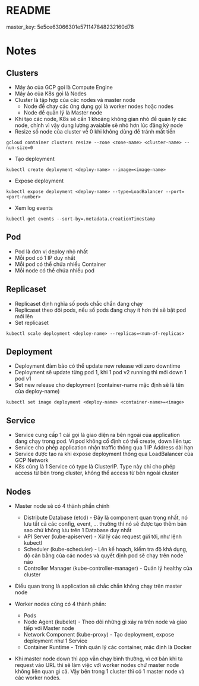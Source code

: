 # README

master_key: 5e5ce63066301e571147848232160d78

# Notes

## Clusters

- Máy ảo của GCP gọi là Compute Engine
- Máy ảo của K8s gọi là Nodes
- Cluster là tập hợp của các nodes và master node
  * Node để chạy các ứng dụng gọi là worker nodes hoặc nodes
  * Node để quản lý là Master node
- Khi tạo các node, K8s sẽ cần 1 khoảng không gian nhỏ để quản lý các node, chính vì vậy dung lượng avaiable sẽ nhỏ hơn lúc đăng ký node
- Resize số node của cluster về 0 khi không dùng để tránh mất tiền

`gcloud container clusters resize --zone <zone-name> <cluster-name> --nun-size=0`

- Tạo deployment

`kubectl create deployment <deploy-name> --image=<image-name>`

- Expose deployment

`kubectl expose deployment <deploy-name> --type=LoadBalancer --port=<port-number>`

- Xem log events

`kubectl get events --sort-by=.metadata.creationTimestamp`

## Pod

- Pod là đơn vị deploy nhỏ nhất
- Mỗi pod có 1 IP duy nhất
- Mỗi pod có thể chứa nhiều Container
- Mỗi node có thể chứa nhiều pod

## Replicaset

- Replicaset định nghĩa số pods chắc chắn đang chạy
- Replicaset theo dõi pods, nếu số pods đang chạy ít hơn thì sẽ bật pod mới lên
- Set replicaset

`kubectl scale deployment <deploy-name> --replicas=<num-of-replicas>`

## Deployment

- Deployment đảm bảo có thể update new release với zero downtime
- Deployment sẽ update từng pod 1, khi 1 pod v2 running thì mới down 1 pod v1
- Set new release cho deployment (container-name mặc định sẽ là tên của deploy-name)

`kubectl set image deployment <deploy-name> <container-name>=<image>`

## Service

- Service cung cấp 1 cái gọi là giao diện ra bên ngoài của application đang chạy trong pod. Vì pod không cố định có thể create, down liên tục
- Service cho phép application nhận traffic thông qua 1 IP Address dài hạn
- Service được tạo ra khi expose deployment thông qua LoadBalancer của GCP Network
- K8s cũng là 1 Service có type là ClusterIP. Type này chỉ cho phép access từ bên trong cluster, không thể access từ bên ngoài cluster

## Nodes

- Master node sẽ có 4 thành phần chính
  * Distribute Database (etcd) - Đây là component quan trọng nhất, nó lưu tất cả các config, event, ... thường thì nó sẽ được tạo thêm bản sao chứ không lưu trên 1 Database duy nhất
  * API Server (kube-apiserver) - Xử lý các request gửi tới, như lệnh kubectl
  * Scheduler (kube-scheduler) - Lên kế hoạch, kiểm tra độ khả dụng, độ cân bằng của các nodes và quyết định pod sẽ chạy trên node nào
  * Controller Manager (kube-controller-manager) - Quản lý healthy của cluster
  
- Điều quan trong là application sẽ chắc chắn không chạy trên master node
- Worker nodes cũng có 4 thành phần:
  * Pods
  * Node Agent (kubelet) - Theo dõi những gì xảy ra trên node và giao tiếp với Master node
  * Network Component (kube-proxy) - Tạo deployment, expose deployment như 1 Service
  * Container Runtime - Trình quản lý các container, mặc định là Docker
  
- Khi master node down thì app vẫn chạy bình thường, vì cơ bản khi ta request vào URL thì sẽ làm việc với worker nodes chứ master node không liên quan gì cả. Vậy bên trong 1 cluster thì có 1 master node và các worker nodes.
